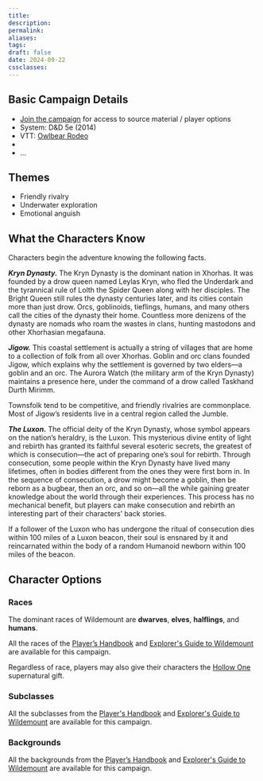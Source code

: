```yaml
---
title: 
description: 
permalink: 
aliases: 
tags: 
draft: false
date: 2024-09-22
cssclasses:
---
```

## Basic Campaign Details

- [Join the campaign](https://www.dndbeyond.com/campaigns/join/5938581356242320) for access to source material / player options
- System: D&D 5e (2014)
- VTT: [Owlbear Rodeo](https://www.owlbear.rodeo/room/BaGN2KPVM902/TheHomeyLeaf) 
- 
- ...

## Themes

- Friendly rivalry
- Underwater exploration 
- Emotional anguish 

## What the Characters Know

Characters begin the adventure knowing the following facts.

_**Kryn Dynasty.**_ The Kryn Dynasty is the dominant nation in Xhorhas. It was founded by a drow queen named Leylas Kryn, who fled the Underdark and the tyrannical rule of Lolth the Spider Queen along with her disciples. The Bright Queen still rules the dynasty centuries later, and its cities contain more than just drow. Orcs, goblinoids, tieflings, humans, and many others call the cities of the dynasty their home. Countless more denizens of the dynasty are nomads who roam the wastes in clans, hunting mastodons and other Xhorhasian megafauna.

_**Jigow.**_ This coastal settlement is actually a string of villages that are home to a collection of folk from all over Xhorhas. Goblin and orc clans founded Jigow, which explains why the settlement is governed by two elders—a goblin and an orc. The Aurora Watch (the military arm of the Kryn Dynasty) maintains a presence here, under the command of a drow called Taskhand Durth Mirimm.

Townsfolk tend to be competitive, and friendly rivalries are commonplace. Most of Jigow’s residents live in a central region called the Jumble.

_**The Luxon.**_ The official deity of the Kryn Dynasty, whose symbol appears on the nation’s heraldry, is the Luxon. This mysterious divine entity of light and rebirth has granted its faithful several esoteric secrets, the greatest of which is consecution—the act of preparing one’s soul for rebirth. Through consecution, some people within the Kryn Dynasty have lived many lifetimes, often in bodies different from the ones they were first born in. In the sequence of consecution, a drow might become a goblin, then be reborn as a bugbear, then an orc, and so on—all the while gaining greater knowledge about the world through their experiences. This process has no mechanical benefit, but players can make consecution and rebirth an interesting part of their characters’ back stories.

If a follower of the Luxon who has undergone the ritual of consecution dies within 100 miles of a Luxon beacon, their soul is ensnared by it and reincarnated within the body of a random Humanoid newborn within 100 miles of the beacon.

## Character Options

### Races

The dominant races of Wildemount are **dwarves**, **elves**, **halflings**, and **humans**.

All the races of the [Player’s Handbook](https://www.dndbeyond.com/sources/phb) and [Explorer's Guide to Wildemount](https://www.dndbeyond.com/sources/dnd/egtw/character-options) are available for this campaign.

Regardless of race, players may also give their characters the [Hollow One](https://www.dndbeyond.com/sources/dnd/egtw/character-options#HollowOne)  supernatural gift. 

### Subclasses

All the subclasses from the [Player's Handbook](https://www.dndbeyond.com/sources/phb) and [Explorer's Guide to Wildemount](https://www.dndbeyond.com/sources/dnd/egtw/character-options-subclasses#Subclasses) are available for this campaign. 

### Backgrounds

All the backgrounds from the [Player’s Handbook](https://www.dndbeyond.com/sources/phb) and [Explorer's Guide to Wildemount](https://www.dndbeyond.com/sources/dnd/egtw/character-options-subclasses#Backgrounds) are available for this campaign. 
